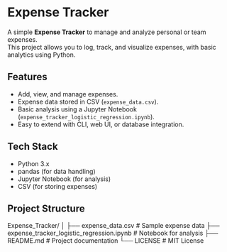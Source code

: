 # Expense Tracker

A simple **Expense Tracker** to manage and analyze personal or team expenses.  
This project allows you to log, track, and visualize expenses, with basic analytics using Python.

## Features

- Add, view, and manage expenses.
- Expense data stored in CSV (`expense_data.csv`).
- Basic analysis using a Jupyter Notebook (`expense_tracker_logistic_regression.ipynb`).
- Easy to extend with CLI, web UI, or database integration.

## Tech Stack

- Python 3.x
- pandas (for data handling)
- Jupyter Notebook (for analysis)
- CSV (for storing expenses)

## Project Structure
Expense_Tracker/
│
├── expense_data.csv # Sample expense data
├── expense_tracker_logistic_regression.ipynb # Notebook for analysis
├── README.md # Project documentation
└── LICENSE # MIT License
